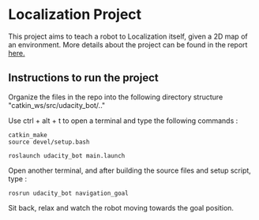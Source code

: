 # Localization Project

This project aims to teach a robot to Localization itself, given a 2D map of an environment. More details about the project can be found in the report [here.](https://github.com/vijpandaturtle/where-am-i/blob/master/localization.pdf)

## Instructions to run the project

Organize the files in the repo into the following directory structure "catkin_ws/src/udacity_bot/.."

Use ctrl + alt + t to open a terminal and type the following commands :
```
catkin_make
source devel/setup.bash

roslaunch udacity_bot main.launch
```
Open another terminal, and after building the source files and setup script, type :
```
rosrun udacity_bot navigation_goal
```
Sit back, relax and watch the robot moving towards the goal position.

